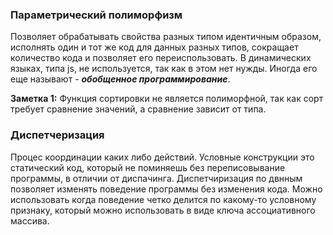 ### **Параметрический полиморфизм**
Позволяет обрабатывать свойства разных типом идентичным образом, исполнять один и тот же код для данных разных типов, сокращает количество кода и позволяет его переиспользовать. В динамических языках, типа js, не используется, так как в этом нет нужды. Иногда его еще называют - ***обобщенное программирование***.

**Заметка 1:** 
Функция сортировки не является полиморфной, так как сорт требует сравнение значений, а сравнение зависит от типа.

### **Диспетчеризация** 
Процес координации каких либо действий.
Условные конструкции это статический код, который не поминяешь без переписовывание программы, в отличии от диспачинга. 
Диспетчиризация по двнным позволяет изменять поведение программы без изменения кода. Можно использовать когда поведение четко делится по какому-то условному признаку, который можно использовать в виде ключа ассоциативного массива.